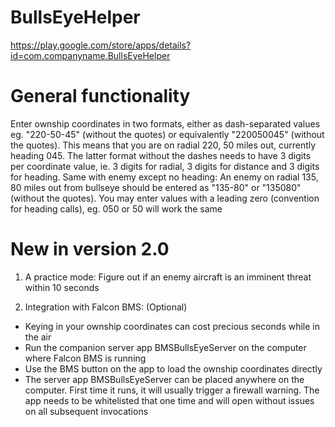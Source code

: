 # BullsEyeHelper

https://play.google.com/store/apps/details?id=com.companyname.BullsEyeHelper

General functionality
=====================
Enter ownship coordinates in two formats, either as dash-separated values eg. "220-50-45" (without the quotes) or equivalently "220050045" (without the quotes). This means that you are on radial 220, 50 miles out, currently heading 045. The latter format without the dashes needs to have 3 digits per coordinate value, ie. 3 digits for radial, 3 digits for distance and 3 digits for heading.
Same with enemy except no heading: An enemy on radial 135, 80 miles out from bullseye should be entered as "135-80" or "135080" (without the quotes). 
You may enter values with a leading zero (convention for heading calls), eg. 050 or 50 will work the same

New in version 2.0
==================
1) A practice mode: Figure out if an enemy aircraft is an imminent threat within 10 seconds

2) Integration with Falcon BMS: (Optional) 
  - Keying in your ownship coordinates can cost precious seconds while in the air
  - Run the companion server app BMSBullsEyeServer on the computer where Falcon BMS is running
  - Use the BMS button on the app to load the ownship coordinates directly
  - The server app BMSBullsEyeServer can be placed anywhere on the computer. First time it runs, it will usually trigger
    a firewall warning. The app needs to be whitelisted that one time and will open without issues on all subsequent invocations
 
 
